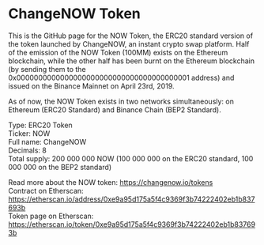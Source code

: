 # ChangeNOW Token

This is the GitHub page for the NOW Token, the ERC20 standard version of the token launched by ChangeNOW, an instant crypto swap platform. Half of the emission of the NOW Token (100MM) exists on the Ethereum blockchain, while the other half has been burnt on the Ethereum blockchain (by sending them to the 0x0000000000000000000000000000000000000001 address) and issued on the Binance Mainnet on April 23rd, 2019. 

As of now, the NOW Token exists in two networks simultaneously: on Ethereum (ERC20 Standard) and Binance Chain (BEP2 Standard). 

Type: ERC20 Token   
Ticker: NOW   
Full name: ChangeNOW   
Decimals: 8   
Total supply: 200 000 000 NOW (100 000 000 on the ERC20 standard, 100 000 000 on the BEP2 standard)

Read more about the NOW token: https://changenow.io/tokens   
Contract on Etherscan: https://etherscan.io/address/0xe9a95d175a5f4c9369f3b74222402eb1b837693b   
Token page on Etherscan: https://etherscan.io/token/0xe9a95d175a5f4c9369f3b74222402eb1b837693b
